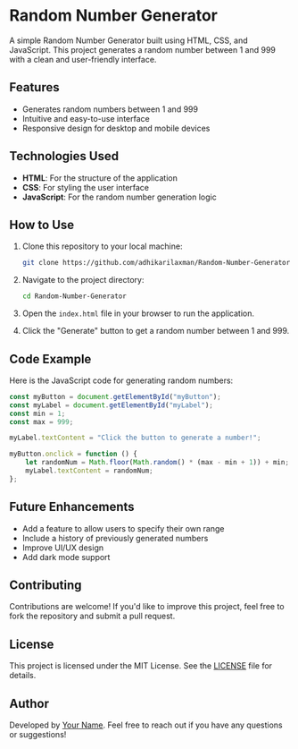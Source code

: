 # Random Number Generator

A simple Random Number Generator built using HTML, CSS, and JavaScript. This project generates a random number between 1 and 999 with a clean and user-friendly interface.

## Features

- Generates random numbers between 1 and 999
- Intuitive and easy-to-use interface
- Responsive design for desktop and mobile devices

## Technologies Used

- **HTML**: For the structure of the application
- **CSS**: For styling the user interface
- **JavaScript**: For the random number generation logic

## How to Use

1. Clone this repository to your local machine:

   ```bash
   git clone https://github.com/adhikarilaxman/Random-Number-Generator.git
   ```

2. Navigate to the project directory:

   ```bash
   cd Random-Number-Generator
   ```

3. Open the `index.html` file in your browser to run the application.

4. Click the "Generate" button to get a random number between 1 and 999.

## Code Example

Here is the JavaScript code for generating random numbers:

```javascript
const myButton = document.getElementById("myButton");
const myLabel = document.getElementById("myLabel");
const min = 1;
const max = 999;

myLabel.textContent = "Click the button to generate a number!";

myButton.onclick = function () {
    let randomNum = Math.floor(Math.random() * (max - min + 1)) + min;
    myLabel.textContent = randomNum;
};
```

## Future Enhancements

- Add a feature to allow users to specify their own range
- Include a history of previously generated numbers
- Improve UI/UX design
- Add dark mode support

## Contributing

Contributions are welcome! If you'd like to improve this project, feel free to fork the repository and submit a pull request.

## License

This project is licensed under the MIT License. See the [LICENSE](LICENSE) file for details.

## Author

Developed by [Your Name](https://github.com/adhikarilaxman). Feel free to reach out if you have any questions or suggestions!
